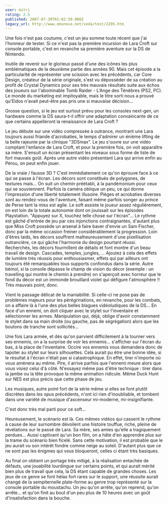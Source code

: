 ```yaml
---
user: mitri
rating: 2.5
published: 2007-07-30T01:02:59.000Z
legacy_url: http://www.emunova.net/veda/test/2205.htm
---
```

Une fois n'est pas coutume, c'est un jeu somme toute récent que j'ai l'honneur de tester. Si ce n'est pas la première incursion de Lara Croft sur console portable, c'est en revanche sa première aventure sur la DS de Nintendo.  

  

Inutile de revenir sur le glorieux passé d'une des icônes les plus emblématiques de la deuxième partie des années 90\. Mais cet épisode a la particularité de représenter une scission avec les précédents, car Core Design, créateur de la série originale, s'est vu déposséder de sa création au profit de Crystal Dynamics pour ses très mauvais résultats suite aux échos des joueurs sur l'abominable Tomb Raider - L'Ange des Ténèbres (PS2, PC). Le monde du marketing est impitoyable, mais le titre sorti nous a prouvé qu'Eidos n'avait peut-être pas pris une si mauvaise décision...  

  

Grosse question, si le jeu est surtout prévu pour les consoles next-gen, un hardware comme la DS saura-t-il offrir une adaptation convaincante de ce que certains appelleront la renaissance de Lara Croft ?  

  

Le jeu débute sur une vidéo compressée à outrance, montrant une Lara toujours aussi friande d'acrobaties, le temps d'admirer un énième lifting de la belle rajeunie par la clinique "3DSmax". Le jeu s'ouvre sur une vidéo comptant l'enfance de Lara Croft, et pour la première fois, on voit apparaître sa mère. S'ensuit un écran présentant les niveaux sous forme de liste de fort mauvais goût. Après une autre vidéo présentant Lara qui arrive enfin au Pérou, on peut enfin jouer.  

  

De la vraie / fausse 3D ? C'est immédiatement ce qu'on éprouve face à ce qui se passe à l'écran. Les décors sont constitués de polygones, de textures mais... On suit un chemin préétabli, à la pandémonium pour ceux qui se souviennent. Parfois la caméra oblique un peu, ce qui donne l'impression d'une liberté totalement illusoire. Pièges et acrobaties diverses sont au rendez-vous de l'aventure, faisant même parfois songer au prince de Perse tant la miss est agile. Le soft assiste le joueur assez régulièrement, on est loin de la totale autonomie dont on jouissait sur les épisodes Playstation. "Appuyez sur X, touchez telle chose sur l'écran"... Le rythme est gâché d'entrée de jeu par ces injonctions contraignantes, d'autant plus que Miss Croft possède un arsenal à faire baver d'envie un Sam Fischer, donc par la même occasion freiner considérablement la progression. Loin d'êtres laids, les décors souffrent malheureusement d'une pixellisation outrancière, ce qui gâche l'harmonie du design pourtant réussi. Recherchés, les décors fourmillent de détails et font montre d'un beau travail de design. Cascades, temples, jungles, ... Ajoutez à cela des effets de lumière très réussis pour enthousiasmer, effets qui par ailleurs ont toujours été remarquables tous supports confondus dans la série. Autre bémol, si la console dépasse le champ de vision du décor (exemple : un travelling qui montre le chemin à prendre) on s'aperçoit avec horreur que le fond du décor est un immonde brouillard violet qui défigure l'atmosphère !! Très mauvais point, donc.  

  

Vient le passage délicat de la maniabilité. Si celle-ci ne pose pas de problèmes majeurs pour les pérégrinations, en revanche, pour les combats, on a affaire là à l'une des plus belles blagues vidéoludiques de la DS... En face d'un ennemi, on doit cliquer avec le stylet sur l'inventaire et sélectionner les armes. Manipulation qui, déjà, oblige d'avoir constamment le stylet dans sa main droite (ou gauche, pas de ségrégation) alors que les boutons de tranche sont sollicités...   

Une fois Lara armée, et dès qu'on parvient difficilement à la tourner vers ses ennemis, on a la surprise de voir les ennemis... s'afficher sur l'écran du bas, à la place de l'inventaire. Occire vos ennemis vous demandera donc de tapoter au stylet sur leurs silhouettes. Cela aurait pu être une bonne idée, si le résultat à l'écran n'était pas si catastrophique. En effet, tirer n'importe où vous amènera au même. Pire, il arrive parfois que l'ennemi meure alors que vous visiez celui d'à côté. N'essayez même pas d'être technique : tirer dans la jambe ou la tête provoque la même animation ridicule. Même Duck Hunt sur NES est plus précis que cette phase de jeu.  

  

Les musiques, autre point fort de la série même si elles se font plutôt discrètes dans les opus précédents, n'ont ici rien d'inoubliable, et tombent dans une variété de musique d'ascenseur mi-moderne, mi-insignifiante.  

  

C'est donc très mal parti pour ce soft...  

  

Heureusement, le scénario est là. Ces mêmes vidéos qui cassent le rythme à cause de leur surnombre dévoilent une histoire touffue, riche, pleine de révélations sur le passé de Lara. Sa mère, ses amies qu'elle a tragiquement perdues... Aussi captivant qu'un bon film, on a hâte d'en apprendre plus sur la trame du scénario bien ficelé. Sans cette motivation, il est probable que le jeu aurait vu son intérêt fondre comme neige au soleil. D'autant plus que ce ne sont pas les énigmes qui vous bloqueront, celles ci étant très basiques.  

  

Au final on obtient un portage très mitigé, à la réalisation entachée de défauts, une jouabilité lourdingue sur certains points, et qui aurait mérité bien plus de travail que cela, la DS étant capable de grandes choses. Les jeux de ce genre se font hélas fort rares sur le support, une réussite aurait changé de la sempiternelle plate-forme au genre trop représenté sur la console portable du moustachu. Un jeu qu'on arrête, qu'on reprend, qu'on arrête... et qu'on finit au bout d'un peu plus de 10 heures avec un goût d'insatisfaction dans la bouche.